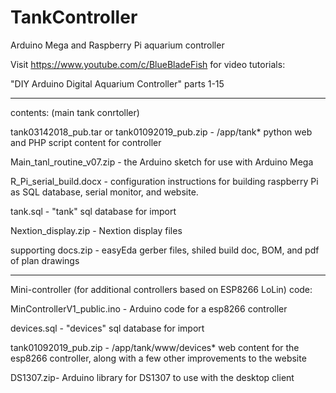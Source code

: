 # TankController
Arduino Mega and Raspberry Pi aquarium controller

Visit https://www.youtube.com/c/BlueBladeFish for video tutorials:

"DIY Arduino Digital Aquarium Controller" parts 1-15

------------------------------------------------

contents: 
(main tank conrtoller)

tank03142018_pub.tar or tank01092019_pub.zip - /app/tank* python web and PHP script content for controller

Main_tanl_routine_v07.zip - the Arduino sketch for use with Arduino Mega

R_Pi_serial_build.docx - configuration instructions for building raspberry Pi as SQL database, serial monitor, and website.

tank.sql - "tank" sql database for import

Nextion_display.zip - Nextion display files

supporting docs.zip - easyEda gerber files, shiled build doc, BOM, and pdf of plan drawings

--------------------------------------------------

Mini-controller (for additional controllers based on ESP8266 LoLin) code:

MinControllerV1_public.ino - Arduino code for a esp8266 controller

devices.sql - "devices" sql database for import

tank01092019_pub.zip - /app/tank/www/devices* web content for the esp8266 controller, along with a few other improvements to the website

DS1307.zip- Arduino library for DS1307 to use with the desktop client
